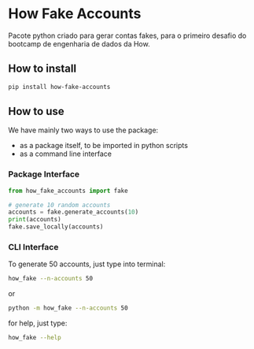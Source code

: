# How Fake Accounts

Pacote python criado para gerar contas fakes, para o primeiro desafio do bootcamp de engenharia de dados da How.

## How to install

```bash
pip install how-fake-accounts
```

## How to use

We have mainly two ways to use the package:
- as a package itself, to be imported in python scripts
- as a command line interface

### Package Interface

```python
from how_fake_accounts import fake

# generate 10 random accounts
accounts = fake.generate_accounts(10)
print(accounts)
fake.save_locally(accounts)
```


### CLI Interface

To generate 50 accounts, just type into terminal:

```bash
how_fake --n-accounts 50
```
or
```bash
python -m how_fake --n-accounts 50
```

for help, just type:

```bash
how_fake --help
```
